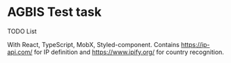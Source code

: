 # AGBIS Test task

TODO List

With React, TypeScript, MobX, Styled-component.
Contains https://ip-api.com/ for IP definition and https://www.ipify.org/ for country recognition.
